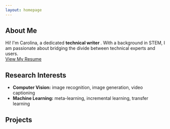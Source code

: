 ```yaml
---
layout: homepage
---
```


## About Me

Hi! I'm Carolina, a dedicated <b> technical writer </b>. With a background in STEM, I am passionate about bridging the divide between technical experts and users. 
<br>
[View My Resume](resume.md) <br>

## Research Interests

- **Computer Vision:** image recognition, image generation, video captioning
- **Machine Learning:** meta-learning, incremental learning, transfer learning

## Projects

